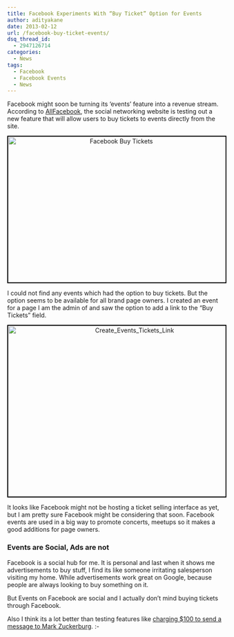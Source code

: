 ```yaml
---
title: Facebook Experiments With “Buy Ticket” Option for Events
author: adityakane
date: 2013-02-12
url: /facebook-buy-ticket-events/
dsq_thread_id:
  - 2947126714
categories:
  - News
tags:
  - Facebook
  - Facebook Events
  - News
---
```

Facebook might soon be turning its &#8216;events&#8217; feature into a revenue stream. According to <a href="http://allfacebook.com/buy-tickets-buttons_b110451" onclick="_gaq.push(['_trackEvent', 'outbound-article', 'http://allfacebook.com/buy-tickets-buttons_b110451', 'AllFacebook']);" >AllFacebook</a>, the social networking website is testing out a new feature that will allow users to buy tickets to events directly from the site.

<p style="text-align: center;">
  <a href="http://cdn.devilsworkshop.org/files/2013/02/Facebook-Buy-Tickets.png"><img class="aligncenter size-full wp-image-71391" style="border: 2px solid black;" alt="Facebook Buy Tickets" src="http://cdn.devilsworkshop.org/files/2013/02/Facebook-Buy-Tickets.png" width="509" height="337" /></a>
</p>

I could not find any events which had the option to buy tickets. But the option seems to be available for all brand page owners. I created an event for a page I am the admin of and saw the option to add a link to the &#8220;Buy Tickets&#8221; field.

<p style="text-align: center;">
  <a href="http://cdn.devilsworkshop.org/files/2013/02/Create_Events_Tickets_Link.png"><img class="aligncenter size-full wp-image-71390" style="border: 2px solid black;" alt="Create_Events_Tickets_Link" src="http://cdn.devilsworkshop.org/files/2013/02/Create_Events_Tickets_Link.png" width="570" height="395" /></a>
</p>

It looks like Facebook might not be hosting a ticket selling interface as yet, but I am pretty sure Facebook might be considering that soon. Facebook events are used in a big way to promote concerts, meetups so it makes a good additions for page owners.

### Events are Social, Ads are not

Facebook is a social hub for me. It is personal and last when it shows me advertisements to buy stuff, I find its like someone irritating salesperson visiting my home. While advertisements work great on Google, because people are always looking to buy something on it.

But Events on Facebook are social and I actually don&#8217;t mind buying tickets through Facebook.

Also I think its a lot better than testing features like [charging $100 to send a message to Mark Zuckerburg][1]. <img src="http://devilsworkshop.org/wp-includes/images/smilies/simple-smile.png" alt=":-)" class="wp-smiley" style="height: 1em; max-height: 1em;" />

 [1]: http://devilsworkshop.org/news/message-mark-zuckerberg-pay-facebook/70480/ "Want to message Mark Zuckerber? Pay $100"
